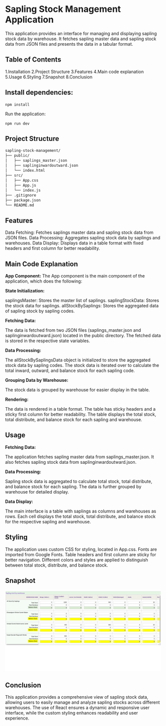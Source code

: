 # Sapling Stock Management Application

This application provides an interface for managing and displaying sapling stock data by warehouse. It fetches sapling master data and sapling stock data from JSON files and presents the data in a tabular format.

## Table of Contents

1.Installation
2.Project Structure
3.Features
4.Main code explanation
5.Usage
6.Styling
7.Snapshot
8.Conclusion

## Install dependencies:

    npm install

Run the application:

    npm run dev

## Project Structure

    sapling-stock-management/
    ├── public/
    │   ├── saplings_master.json
    │   ├── saplinginwardoutward.json
    │   └── index.html
    ├── src/
    │   ├── App.css
    │   ├── App.js
    │   └── index.js
    ├── .gitignore
    ├── package.json
    └── README.md

## Features

Data Fetching: Fetches saplings master data and sapling stock data from JSON files.
Data Processing: Aggregates sapling stock data by saplings and warehouses.
Data Display: Displays data in a table format with fixed headers and first column for better readability.

## Main Code Explanation
**App Component:**
The App component is the main component of the application, which does the following:

**State Initialization:**

saplingsMaster: Stores the master list of saplings.
saplingStockData: Stores the stock data for saplings.
allStockBySaplings: Stores the aggregated data of sapling stock by sapling codes.

**Fetching Data:**

The data is fetched from two JSON files (saplings_master.json and saplinginwardoutward.json) located in the public directory.
The fetched data is stored in the respective state variables.

**Data Processing:**

The allStockBySaplingsData object is initialized to store the aggregated stock data by sapling codes.
The stock data is iterated over to calculate the total inward, outward, and balance stock for each sapling code.

**Grouping Data by Warehouse:**

The stock data is grouped by warehouse for easier display in the table.

**Rendering:**

The data is rendered in a table format. The table has sticky headers and a sticky first column for better readability.
The table displays the total stock, total distribute, and balance stock for each sapling and warehouse.

## Usage

**Fetching Data:**    

The application fetches sapling master data from saplings_master.json.
It also fetches sapling stock data from saplinginwardoutward.json.

**Data Processing:**

Sapling stock data is aggregated to calculate total stock, total distribute, and balance stock for each sapling.
The data is further grouped by warehouse for detailed display.

**Data Display:**   

The main interface is a table with saplings as columns and warehouses as rows.
Each cell displays the total stock, total distribute, and balance stock for the respective sapling and warehouse.

## Styling

The application uses custom CSS for styling, located in App.css.
Fonts are imported from Google Fonts.
Table headers and first column are sticky for better navigation.
Different colors and styles are applied to distinguish between total stock, distribute, and balance stock.

## Snapshot
![alt text](image.png)

## Conclusion

This application provides a comprehensive view of sapling stock data, allowing users to easily manage and analyze sapling stocks across different warehouses. The use of React ensures a dynamic and responsive user interface, while the custom styling enhances readability and user experience.
